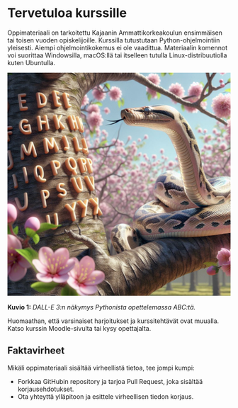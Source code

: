 # Tervetuloa kurssille

Oppimateriaali on tarkoitettu Kajaanin Ammattikorkeakoulun ensimmäisen tai toisen vuoden opiskelijoille. Kurssilla tutustutaan Python-ohjelmointiin yleisesti. Aiempi ohjelmointikokemus ei ole vaadittua. Materiaalin komennot voi suorittaa Windowsilla, macOS:llä tai itselleen tutulla Linux-distribuutiolla kuten Ubuntulla.

![Python ABC](images/dalle-python-abc.jpg)

**Kuvio 1:** *DALL-E 3:n näkymys Pythonista opettelemassa ABC:tä.*

Huomaathan, että varsinaiset harjoitukset ja kurssitehtävät ovat muualla. Katso kurssin Moodle-sivulta tai kysy opettajalta.

## Faktavirheet

Mikäli oppimateriaali sisältää virheellistä tietoa, tee jompi kumpi:

* Forkkaa GitHubin repository ja tarjoa Pull Request, joka sisältää korjausehdotukset.
* Ota yhteyttä ylläpitoon ja esittele virheellisen tiedon korjaus.